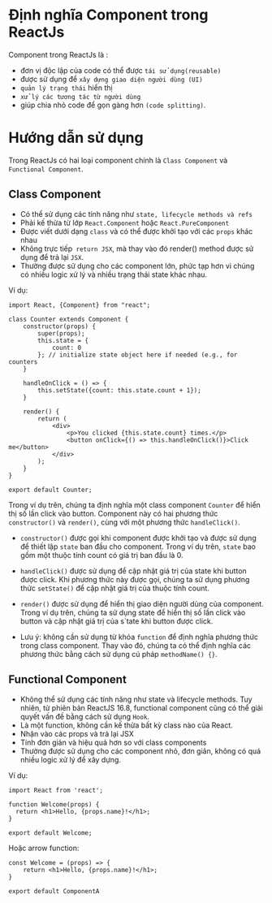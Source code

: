 # Định nghĩa Component trong ReactJs

Component trong ReactJs là :

- đơn vị độc lập của code có thể được `tái sử dụng(reusable)`
- được sử dụng để `xây dựng giao diện người dùng (UI)`
- `quản lý trạng thái` hiển thị
- `xử lý các tương tác từ người dùng`
- giúp chia nhỏ code để gọn gàng hơn `(code splitting)`.

# Hướng dẫn sử dụng

Trong ReactJs có hai loại component chính là `Class Component` và `Functional Component`.

## Class Component

- Có thể sử dụng các tính năng như `state, lifecycle methods và refs`
- Phải kế thừa từ lớp `React.Component` hoặc `React.PureComponent`
- Được viết dưới dạng `class` và có thể được khởi tạo với các `props` khác nhau
- Không trực tiếp` return JSX`, mà thay vào đó render() method được sử dụng để trả lại `JSX`.
- Thường được sử dụng cho các component lớn, phức tạp hơn vì chúng có nhiều logic xử lý và nhiều trạng thái state khác nhau.

Ví dụ:

```JSX
import React, {Component} from "react";

class Counter extends Component {
    constructor(props) {
        super(props);
        this.state = {
            count: 0
        }; // initialize state object here if needed (e.g., for counters
    }

    handleOnClick = () => {
        this.setState({count: this.state.count + 1});
    }

    render() {
        return (
            <div>
                <p>You clicked {this.state.count} times.</p>
                <button onClick={() => this.handleOnClick()}>Click me</button>
            </div>
        );
    }
}

export default Counter;
```

Trong ví dụ trên, chúng ta định nghĩa một class component `Counter` để hiển thị số lần click vào button. Component này có hai phương thức `constructor()` và `render()`, cùng với một phương thức `handleClick()`.

- `constructor()` được gọi khi component được khởi tạo và được sử dụng để thiết lập `state` ban đầu cho component. Trong ví dụ trên, `state` bao gồm một thuộc tính count có giá trị ban đầu là 0.

- `handleClick()` được sử dụng để cập nhật giá trị của state khi button được click. Khi phương thức này được gọi, chúng ta sử dụng phương thức `setState()` để cập nhật giá trị của thuộc tính count.

- `render()` được sử dụng để hiển thị giao diện người dùng của component. Trong ví dụ trên, chúng ta sử dụng state để hiển thị số lần click vào button và cập nhật giá trị của s`tate khi button được click.

- Lưu ý: không cần sử dụng từ khóa `function` để định nghĩa phương thức trong class component. Thay vào đó, chúng ta có thể định nghĩa các phương thức bằng cách sử dụng cú pháp `methodName() {}`.

## Functional Component

- Không thể sử dụng các tính năng như state và lifecycle methods. Tuy nhiên, từ phiên bản ReactJS 16.8, functional component cũng có thể giải quyết vấn đề bằng cách sử dụng `Hook`.
- Là một function, không cần kế thừa bất kỳ class nào của React.
- Nhận vào các props và trả lại JSX
- Tính đơn giản và hiệu quả hơn so với class components
- Thường được sử dụng cho các component nhỏ, đơn giản, không có quá nhiều logic xử lý để xây dựng.

Ví dụ:

```JSX
import React from 'react';

function Welcome(props) {
  return <h1>Hello, {props.name}!</h1>;
}

export default Welcome;
```

Hoặc arrow function:

```JSX
const Welcome = (props) => {
    return <h1>Hello, {props.name}!</h1>;
}

export default ComponentA
```
